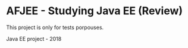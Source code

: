 # AFJEE - Studying Java EE (Review)


This project is only for tests porpouses.

Java EE project - 2018
